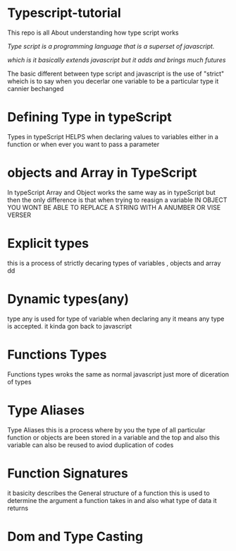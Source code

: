 # Typescript-tutorial
This repo is all About understanding how type script works 

*Type script is a programming language that is a superset of javascript.*

*which is it basically extends javascript but it adds and brings much futures*

The basic different between type script and javascript is the use of "strict" wheich is to say when you decerlar one variable to be a particular type it cannier bechanged 

# Defining Type in typeScript

Types in typeScript HELPS when declaring values to variables either in a function or when ever you want to pass a parameter

# objects and Array in TypeScript 

In typeScript Array and Object works the same way as in typeScript but then the only difference is that when trying to reasign a variable IN OBJECT YOU WONT BE ABLE TO REPLACE A STRING WITH A ANUMBER OR VISE VERSER


# Explicit types 
this is a process of strictly decaring types of variables , objects and array 
dd
# Dynamic types(any)
type any is used for type of variable when declaring any it means any type is accepted. it kinda gon back to javascript 

# Functions Types 

Functions types wroks the same as normal javascript just more of diceration of types 

# Type Aliases
Type Aliases this is a process where by you the type of all particular function or objects are been stored in a variable and the top and also this variable can also be reused to aviod duplication of codes  

# Function Signatures  

it basicity describes the General structure of a function 
this is used to determine the argument a function takes in and also what type of data it returns 

# Dom and Type Casting 

